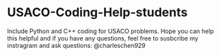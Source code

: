 # USACO-Coding-Help-students
Include Python and C++ coding for USACO problems. Hope you can help this helpful and if you have any questions, feel free to susbcribe my instragram and ask questions: @charleschen929

